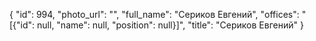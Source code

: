 {
    "id": 994,
    "photo_url": "",
    "full_name": "Сериков Евгений",
    "offices": "[{\"id\": null, \"name\": null, \"position\": null}]",
    "title": "Сериков Евгений"
}